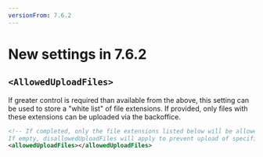 ```yaml
---
versionFrom: 7.6.2
---
```


# New settings in 7.6.2

## `<AllowedUploadFiles>`

If greater control is required than available from the above, this setting can be used to store a "white list" of file extensions.  If provided, only files with these extensions can be uploaded via the backoffice.

```xml
<!-- If completed, only the file extensions listed below will be allowed to be uploaded.
If empty, disallowedUploadFiles will apply to prevent upload of specific file extensions. -->
<allowedUploadFiles></allowedUploadFiles>
```
